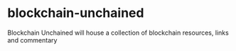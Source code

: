# blockchain-unchained
Blockchain Unchained will house a collection of blockchain resources, links and commentary
